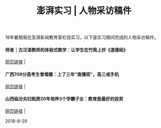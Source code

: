 ﻿---
layout: post
title: 澎湃实习 | 人物采访稿件
---
18年暑期我在澎湃新闻教育家栏目实习，以下是实习期间完成的人物采访稿件。

<!--more-->

#### 师者｜古汉语教师的体验式教学：让学生在竹简上抄《道德经》

[网页链接](https://www.thepaper.cn/newsDetail_forward_2224745) |

#### 广西709分高考生曾楷徽：上了三年“直播班”，高三戒手机

[网页链接](https://www.thepaper.cn/newsDetail_forward_2252122) |

#### 山西临汾夫妇租房20年培养3个学霸子女：教育是最好的投资

[网页链接](https://www.thepaper.cn/newsDetail_forward_2356601) |

2018-8-29
